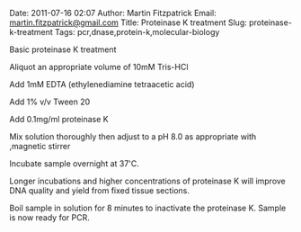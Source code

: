 Date: 2011-07-16 02:07
Author: Martin Fitzpatrick
Email: martin.fitzpatrick@gmail.com
Title: Proteinase K treatment
Slug: proteinase-k-treatment
Tags: pcr,dnase,protein-k,molecular-biology

Basic proteinase K treatment









Aliquot an appropriate volume of 10mM Tris-HCl



Add 1mM EDTA (ethylenediamine tetraacetic acid)



Add 1% v/v Tween 20 



Add 0.1mg/ml proteinase K



Mix solution thoroughly then adjust to a pH 8.0 as appropriate with ,magnetic stirrer



Incubate sample overnight at 37'C.

Longer incubations and higher concentrations of proteinase K will improve DNA quality and yield from fixed tissue sections.



Boil sample in solution for  8 minutes to inactivate the proteinase K. Sample is now ready for PCR.







